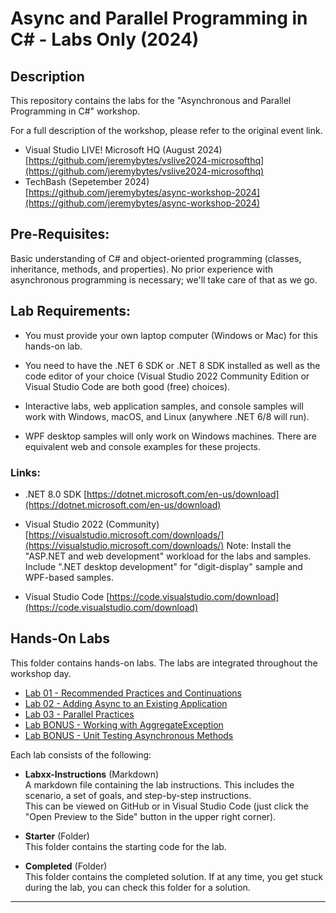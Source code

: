 # Async and Parallel Programming in C# - Labs Only (2024)  

## Description  
This repository contains the labs for the "Asynchronous and Parallel Programming in C#" workshop.  

For a full description of the workshop, please refer to the original event link.  

* Visual Studio LIVE! Microsoft HQ (August 2024)  
[https://github.com/jeremybytes/vslive2024-microsofthq](https://github.com/jeremybytes/vslive2024-microsofthq)
* TechBash (Sepetember 2024)  
[https://github.com/jeremybytes/async-workshop-2024](https://github.com/jeremybytes/async-workshop-2024)

## Pre-Requisites:  

Basic understanding of C# and object-oriented programming (classes, inheritance, methods, and properties). No prior experience with asynchronous programming is necessary; we'll take care of that as we go.  

## Lab Requirements:

* You must provide your own laptop computer (Windows or Mac) for this hands-on lab.

* You need to have the .NET 6 SDK or .NET 8 SDK installed as well as the code editor of your choice (Visual Studio 2022 Community Edition or Visual Studio Code are both good (free) choices).

* Interactive labs, web application samples, and console samples will work with Windows, macOS, and Linux (anywhere .NET 6/8 will run).

* WPF desktop samples will only work on Windows machines. There are equivalent web and console examples for these projects.

### Links:

* .NET 8.0 SDK
[https://dotnet.microsoft.com/en-us/download](https://dotnet.microsoft.com/en-us/download)

* Visual Studio 2022 (Community)
[https://visualstudio.microsoft.com/downloads/](https://visualstudio.microsoft.com/downloads/)
Note: Install the "ASP.NET and web development" workload for the labs and samples. Include ".NET desktop development" for "digit-display" sample and WPF-based samples.

* Visual Studio Code
[https://code.visualstudio.com/download](https://code.visualstudio.com/download)


## Hands-On Labs  

This folder contains hands-on labs. The labs are integrated throughout the workshop day.    

* [Lab 01 - Recommended Practices and Continuations](Lab01/)
* [Lab 02 - Adding Async to an Existing Application](Lab02/)
* [Lab 03 - Parallel Practices](Lab03/)
* [Lab BONUS - Working with AggregateException](LabBONUS-AggregateException/)
* [Lab BONUS - Unit Testing Asynchronous Methods](LabBONUS-UnitTesting/)

Each lab consists of the following:

* **Labxx-Instructions** (Markdown)  
A markdown file containing the lab instructions. This includes the scenario, a set of goals, and step-by-step instructions.  
This can be viewed on GitHub or in Visual Studio Code (just click the "Open Preview to the Side" button in the upper right corner).

* **Starter** (Folder)  
This folder contains the starting code for the lab.

* **Completed** (Folder)  
This folder contains the completed solution. If at any time, you get stuck during the lab, you can check this folder for a solution.

---
